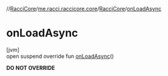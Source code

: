 //[RacciCore](../../../index.md)/[me.racci.raccicore.core](../index.md)/[RacciCore](index.md)/[onLoadAsync](on-load-async.md)

# onLoadAsync

[jvm]\
open suspend override fun [onLoadAsync](on-load-async.md)()

**DO NOT OVERRIDE**
